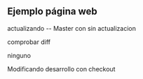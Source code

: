 ## Ejemplo página web

actualizando -- Master con sin actualizacion

comprobar diff

ninguno


Modificando desarrollo con checkout
